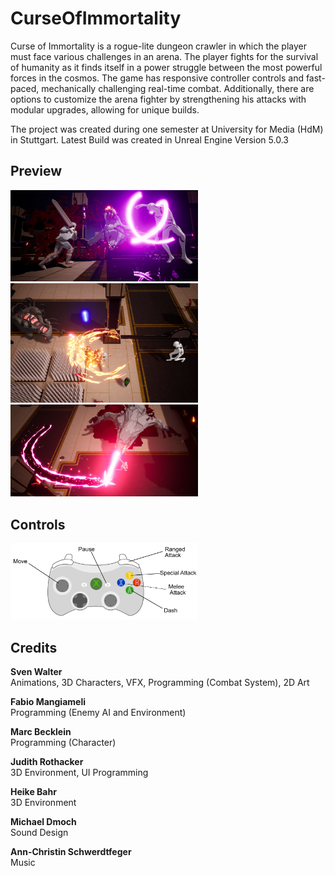 # CurseOfImmortality

Curse of Immortality is a rogue-lite dungeon crawler in which the player must face various challenges in an arena. The player fights for the survival of humanity as it finds itself in a power struggle between the most powerful forces in the cosmos.
The game has responsive controller controls and fast-paced, mechanically challenging real-time combat. Additionally, there are options to customize the arena fighter by strengthening his attacks with modular upgrades, allowing for unique builds.

The project was created during one semester at University for Media (HdM) in Stuttgart.
Latest Build was created in Unreal Engine Version 5.0.3


## Preview

<img src="./Images/2COI.png"  width="300">
<img src="./Images/3COI.png"  width="300">
<img src="./Images/5COI.png"  width="300">


## Controls

<img src="./Images/controls.jpg"  width="300">


## Credits
**Sven Walter** <br>
Animations, 3D Characters, VFX, Programming (Combat System), 2D Art 

**Fabio Mangiameli** <br>
Programming (Enemy AI and Environment)

**Marc Becklein** <br>
Programming (Character)

**Judith Rothacker** <br>
3D Environment, UI Programming

**Heike Bahr** <br>
3D Environment

**Michael Dmoch** <br>
Sound Design

**Ann-Christin Schwerdtfeger** <br>
Music
